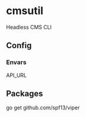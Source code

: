 # cmsutil

Headless CMS CLI

## Config

### Envars

API_URL

## Packages

go get github.com/spf13/viper
